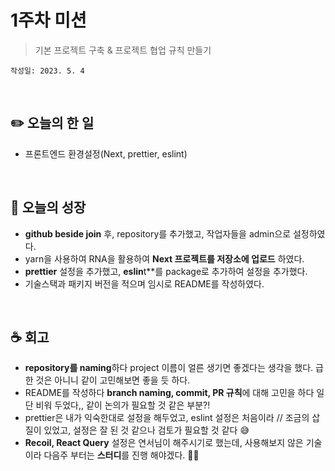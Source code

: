 # 1주차 미션
> 기본 프로젝트 구축 & 프로젝트 협업 규칙 만들기

`작성일: 2023. 5. 4`

<br>

## **✏️ 오늘의 한 일**

- 프론트엔드 환경설정(Next, prettier, eslint)

<br>

## **🌈 오늘의 성장**

- **github beside join** 후, repository를 추가했고, 작업자들을 admin으로 설정하였다.
- yarn을 사용하여 RNA을 활용하여 **Next 프로젝트를 저장소에 업로드** 하였다.
- **prettier** 설정을 추가했고, **eslin**t**를 package로 추가하여 설정을 추가했다.
- 기술스택과 패키지 버전을 적으며 임시로 README를 작성하였다.

<br>

## **☕️ 회고**

- **repository를 naming**하다 project 이름이 얼른 생기면 좋겠다는 생각을 했다. 급한 것은 아니니 같이 고민해보면 좋을 듯 하다.
- README를 작성하다 **branch naming, commit, PR 규칙**에 대해 고민을 하다 일단 비워 두었다,, 같이 논의가 필요할 것 같은 부분?!
- prettier은 내가 익숙한대로 설정을 해두었고, eslint 설정은 처음이라 // 조금의 삽질이 있었고, 설정은 잘 된 것 같으나 검토가 필요할 것 같다 😅
- **Recoil, React Query** 설정은 연서님이 해주시기로 했는데, 사용해보지 않은 기술이라 다음주 부터는 **스터디**를 진행 해야겠다. 💪🏻